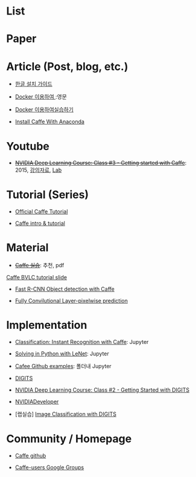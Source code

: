 







# List

# Paper

# Article (Post, blog, etc.)

- [한글 설치 가이드](http://deeplearningstudy.github.io/doc_caffe_install_ubuntu1404.html)

- [Docker 이용하여 ](https://github.com/BVLC/caffe/tree/master/docker):영문

- [Docker 이용하여실습하기](https://gist.github.com/haje01/0fb6d63bf065c9831256)

- [Install Caffe With Anaconda](https://yangcha.github.io/Caffe-Conda/)

# Youtube 

- ~~[NVIDIA Deep Learning Course: Class #3 - Getting started with Caffe](https://www.youtube.com/watch?v=rvMVqPsXL10)~~: 2015, [강의자료](http://on-demand.gputechconf.com/gtc/2015/webinar/deep-learning-course/getting-started-with-caffe.pdf), [Lab](https://nvidia.qwiklab.com/focuses/preview/136)

# Tutorial (Series)

- [Official Caffe Tutorial](http://caffe.berkeleyvision.org/tutorial/)

- [Caffe intro & tutorial](http://caffe.berkeleyvision.org/)



# Material 

- ~~[Caffe 실습](https://www.google.com/url?sa=t&rct=j&q=&esrc=s&source=web&cd=16&ved=0ahUKEwim-Imx6ZPVAhUK_IMKHdd5DoE4ChAWCEUwBQ&url=http%3A%2F%2Fwww.osia.or.kr%2Fboard%2Finclude%2Fdownload.php%3Fno%3D63%26db%3Ddata2%26fileno%3D2&usg=AFQjCNFiJIxJd9alitUREY5NdyuFqVc6Yw)~~: 추천, pdf

[Caffe BVLC tutorial slide](https://docs.google.com/presentation/d/1UeKXVgRvvxg9OUdh_UiC5G71UMscNPlvArsWER41PsU/edit#slide=id.gc2fcdcce7_216_0)

- [Fast R-CNN Object detection with Caffe](http://tutorial.caffe.berkeleyvision.org/caffe-cvpr15-detection.pdf)

- [Fully Convilutional Layer-pixelwise prediction](http://tutorial.caffe.berkeleyvision.org/caffe-cvpr15-pixels.pdf)

# Implementation 
- [Classification: Instant Recognition with Caffe](http://nbviewer.jupyter.org/github/BVLC/caffe/blob/master/examples/00-classification.ipynb): Jupyter

- [Solving in Python with LeNet](http://nbviewer.jupyter.org/github/BVLC/caffe/blob/master/examples/01-learning-lenet.ipynb): Jupyter

- [Cafee Github examples](https://github.com/BVLC/caffe/tree/master/examples): 폴더내 Jupyter 

- [DIGITS](https://github.com/NVIDIA/DIGITS)
- [NVIDIA Deep Learning Course: Class #2 - Getting Started with DIGITS](https://www.youtube.com/watch?v=jUiudfxjdr8)

- [NVIDIADeveloper](https://www.youtube.com/playlist?list=PL5B692fm6--tI-ijknnVZWbXU2H4JpSYe)

- [랩실습] [Image Classification with DIGITS](https://nvidia.qwiklab.com/focuses/1579)

# Community / Homepage

- [Caffe github](https://github.com/BVLC/caffe)

- [Caffe-users Google Groups](https://groups.google.com/forum/#!forum/caffe-users)
